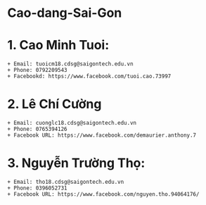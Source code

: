 # Cao-dang-Sai-Gon
# 1. Cao Minh Tuoi:
	+ Email: tuoicm18.cdsg@saigontech.edu.vn
	+ Phone: 0792209543
	+ Facebookd: https://www.facebook.com/tuoi.cao.73997
# 2. Lê Chí Cường
	+ Email: cuonglc18.cdsg@saigontech.edu.vn
	+ Phone: 0765394126
	+ Facebook URL: https://www.facebook.com/demaurier.anthony.7
# 3. Nguyễn Trường Thọ:
	+ Email: tho18.cdsg@saigontech.edu.vn
	+ Phone: 0396052731
	+ Facebook URL: https://www.facebook.com/nguyen.tho.94064176/